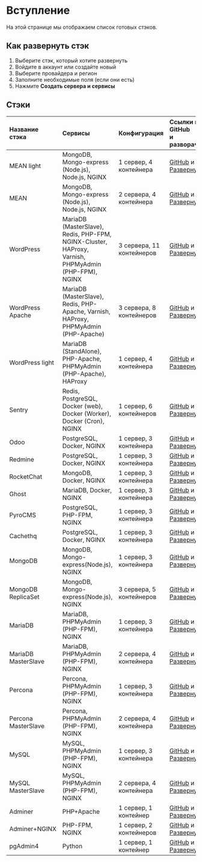# Вступление

На этой странице мы отображаем список готовых стэков.

## Как развернуть стэк

1. Выберите стэк, который хотите развернуть
2. Войдите в аккаунт или создайте новый
3. Выберите провайдера и регион
4. Заполните необходимые поля (если они есть)
5. Нажмите **Создать сервера и сервисы**

## Стэки

Название стэка      | Сервисы                                                                                             | Конфигурация              | Ссылки на GitHub<br>и разворачивание
:------------------ | :-------------------------------------------------------------------------------------------------- | :------------------------ | :------------------------------------------------------------------------------------------------------------------------------------------------------------------------------------------
MEAN light          | MongoDB, Mongo-express (Node.js), Node.js, NGINX                                                    | 1 сервер, 4 контейнера    | [GitHub](https://github.com/d2cio/mean-light-stack) и [Развернуть](https://panel.d2c.io/?import=https://github.com/d2cio/mean-light-stack/archive/master.zip)
MEAN                | MongoDB, Mongo-express (Node.js), Node.js, NGINX                                                    | 2 сервера, 4 контейнера   | [GitHub](https://github.com/d2cio/mean-stack) и [Развернуть](https://panel.d2c.io/?import=https://github.com/d2cio/mean-stack/archive/master.zip)
WordPress           | MariaDB (MasterSlave), Redis, PHP-FPM, NGINX-Cluster, HAProxy, Varnish, PHPMyAdmin (PHP-FPM), NGINX | 3 сервера, 11 контейнеров | [GitHub](https://github.com/d2cio/wordpress-scalable-stack) и [Развернуть](https://panel.d2c.io/?import=https://github.com/d2cio/wordpress-scalable-stack/archive/master.zip)
WordPress Apache    | MariaDB (MasterSlave), Redis, PHP-Apache, Varnish, HAProxy, PHPMyAdmin (PHP-Apache)                 | 3 сервера, 8 контейнеров  | [GitHub](https://github.com/d2cio/wordpress-scalable-apache-stack) и [Развернуть](https://panel.d2c.io/?import=https://github.com/d2cio/wordpress-scalable-apache-stack/archive/master.zip)
WordPress light     | MariaDB (StandAlone), PHP-Apache, PHPMyAdmin (PHP-Apache), HAProxy                                  | 1 сервер, 4 контейнера    | [GitHub](https://github.com/d2cio/wordpress-scalable-light-stack) и [Развернуть](https://panel.d2c.io/?import=https://github.com/d2cio/wordpress-scalable-light-stack/archive/master.zip)
Sentry              | Redis, PostgreSQL, Docker (web), Docker (Worker), Docker (Cron), NGINX                              | 1 сервер, 6 контейнеров   | [GitHub](https://github.com/d2cio/sentry-stack) и [Развернуть](https://panel.d2c.io/?import=https://github.com/d2cio/sentry-stack/archive/master.zip)
Odoo                | PostgreSQL, Docker, NGINX                                                                           | 1 сервер, 3 контейнера    | [GitHub](https://github.com/d2cio/odoo-stack) и [Развернуть](https://panel.d2c.io/?import=https://github.com/d2cio/odoo-stack/archive/master.zip)
Redmine             | PostgreSQL, Docker, NGINX                                                                           | 1 сервер, 3 контейнера    | [GitHub](https://github.com/d2cio/redmine-stack) и [Развернуть](https://panel.d2c.io/?import=https://github.com/d2cio/redmine-stack/archive/master.zip)
RocketChat          | MongoDB, Docker, NGINX                                                                              | 1 сервер, 3 контейнера    | [GitHub](https://github.com/d2cio/rocketchat-stack) и [Развернуть](https://panel.d2c.io/?import=https://github.com/d2cio/rocketchat-stack/archive/master.zip)
Ghost               | MariaDB, Docker, NGINX                                                                              | 1 сервер, 3 контейнера    | [GitHub](https://github.com/d2cio/ghost-stack) и [Развернуть](https://panel.d2c.io/?import=https://github.com/d2cio/ghost-stack/archive/master.zip)
PyroCMS             | PostgreSQL, PHP-FPM, NGINX                                                                          | 1 сервер, 3 контейнера    | [GitHub](https://github.com/d2cio/pyrocms-stack) и [Развернуть](https://panel.d2c.io/?import=https://github.com/d2cio/pyrocms-stack/archive/master.zip)
Cachethq            | PostgreSQL, Docker, NGINX                                                                           | 1 сервер, 3 контейнера    | [GitHub](https://github.com/d2cio/cachethq-stack) и [Развернуть](https://panel.d2c.io/?import=https://github.com/d2cio/cachethq-stack/archive/master.zip)
MongoDB             | MongoDB, Mongo-express(Node.js), NGINX                                                              | 1 сервер, 3 контейнера    | [GitHub](https://github.com/d2cio/mongodb-stack) и [Развернуть](https://panel.d2c.io/?import=https://github.com/d2cio/mongodb-stack/archive/master.zip)
MongoDB ReplicaSet  | MongoDB, Mongo-express(Node.js), NGINX                                                              | 3 сервера, 5 контейнеров  | [GitHub](https://github.com/d2cio/mongodb-replicaset-stack) и [Развернуть](https://panel.d2c.io/?import=https://github.com/d2cio/mongodb-replicaset-stack/archive/master.zip)
MariaDB             | MariaDB, PHPMyAdmin (PHP-FPM), NGINX                                                                | 1 сервер, 3 контейнера    | [GitHub](https://github.com/d2cio/mariadb-stack) и [Развернуть](https://panel.d2c.io/?import=https://github.com/d2cio/mariadb-stack/archive/master.zip)
MariaDB MasterSlave | MariaDB, PHPMyAdmin (PHP-FPM), NGINX                                                                | 2 сервера, 4 контейнера   | [GitHub](https://github.com/d2cio/mariadb-masterslave-stack) и [Развернуть](https://panel.d2c.io/?import=https://github.com/d2cio/mariadb-masterslave-stack/archive/master.zip)
Percona             | Percona, PHPMyAdmin (PHP-FPM), NGINX                                                                | 1 сервер, 3 контейнера    | [GitHub](https://github.com/d2cio/percona-stack) и [Развернуть](https://panel.d2c.io/?import=https://github.com/d2cio/percona-stack/archive/master.zip)
Percona MasterSlave | Percona, PHPMyAdmin (PHP-FPM), NGINX                                                                | 2 сервера, 4 контейнера   | [GitHub](https://github.com/d2cio/percona-masterslave-stack) и [Развернуть](https://panel.d2c.io/?import=https://github.com/d2cio/percona-masterslave-stack/archive/master.zip)
MySQL               | MySQL, PHPMyAdmin (PHP-FPM), NGINX                                                                  | 1 сервер, 3 контейнера    | [GitHub](https://github.com/d2cio/mysql-stack) и [Развернуть](https://panel.d2c.io/?import=https://github.com/d2cio/mysql-stack/archive/master.zip)
MySQL MasterSlave   | MySQL, PHPMyAdmin (PHP-FPM), NGINX                                                                  | 2 сервера, 4 контейнера   | [GitHub](https://github.com/d2cio/mysql-masterslave-stack) и [Развернуть](https://panel.d2c.io/?import=https://github.com/d2cio/mysql-masterslave-stack/archive/master.zip)
Adminer             | PHP+Apache                                                                                          | 1 сервер, 1 контейнер     | [GitHub](https://github.com/d2cio/adminer-stack) и [Развернуть](https://panel.d2c.io/?import=https://github.com/d2cio/adminer-stack/archive/master.zip)
Adminer+NGINX       | PHP-FPM, NGINX                                                                                      | 1 сервер, 2 контейнеров   | [GitHub](https://github.com/d2cio/adminer-nginx-stack) и [Развернуть](https://panel.d2c.io/?import=https://github.com/d2cio/adminer-nginx-stack/archive/master.zip)
pgAdmin4            | Python                                                                                              | 1 сервер, 1 контейнер     | [GitHub](https://github.com/d2cio/pgAdmin-stack) и [Развернуть](https://panel.d2c.io/?import=https://github.com/d2cio/pgAdmin-stack/archive/master.zip)
